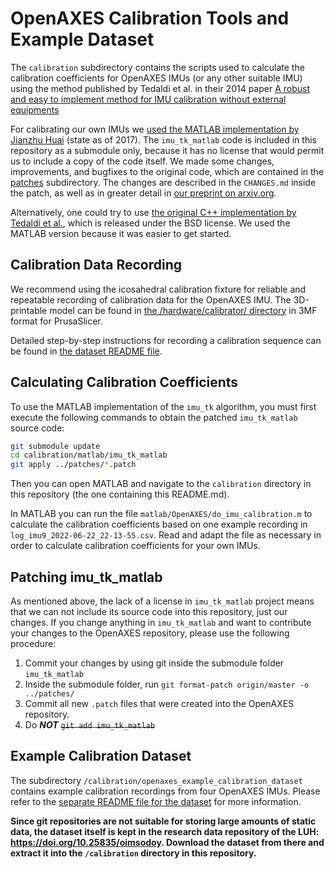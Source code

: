 # OpenAXES Calibration Tools and Example Dataset

The `calibration` subdirectory contains the scripts used to calculate the calibration coefficients for OpenAXES IMUs (or any other suitable IMU) using the method published by Tedaldi et al. in their 2014 paper [A robust and easy to implement method for IMU calibration without external equipments][1]

For calibrating our own IMUs we [used the MATLAB implementation by Jianzhu Huai][2] (state as of 2017).
The `imu_tk_matlab` code is included in this repository as a submodule only, because it has no license that would permit us to include a copy of the code itself.
We made some changes, improvements, and bugfixes to the original code, which are contained in the [patches](/calibration/matlab/patches/) subdirectory.
The changes are described in the `CHANGES.md` inside the patch, as well as in greater detail in [our preprint on arxiv.org][3].

Alternatively, one could try to use [the original C++ implementation by Tedaldi et al.][4], which is released under the BSD license.
We used the MATLAB version because it was easier to get started.


## Calibration Data Recording

We recommend using the icosahedral calibration fixture for reliable and repeatable recording of calibration data for the OpenAXES IMU.
The 3D-printable model can be found in [the /hardware/calibrator/ directory](/hardware/calibrator/D20-Calibrator.3mf) in 3MF format for PrusaSlicer.

Detailed step-by-step instructions for recording a calibration sequence can be found in [the dataset README file](/calibration/openaxes_example_calibration_dataset/README.md#dataset-recording).


## Calculating Calibration Coefficients

To use the MATLAB implementation of the `imu_tk` algorithm, you must first execute the following commands to obtain the patched `imu_tk_matlab` source code:
```bash
git submodule update
cd calibration/matlab/imu_tk_matlab
git apply ../patches/*.patch
```
Then you can open MATLAB and navigate to the `calibration` directory in this repository (the one containing this README.md).

In MATLAB you can run the file `matlab/OpenAXES/do_imu_calibration.m` to calculate the calibration coefficients based on one example recording in `log_imu9_2022-06-22_22-13-55.csv`.
Read and adapt the file as necessary in order to calculate calibration coefficients for your own IMUs.


## Patching imu_tk_matlab

As mentioned above, the lack of a license in `imu_tk_matlab` project means that we can not include its source code into this repository, just our changes.
If you change anything in `imu_tk_matlab` and want to contribute your changes to the OpenAXES repository, please use the following procedure:

1. Commit your changes by using git inside the submodule folder `imu_tk_matlab`
2. Inside the submodule folder, run `git format-patch origin/master -o ../patches/`
3. Commit all new `.patch` files that were created into the OpenAXES repository.
4. Do _**NOT**_ <s>`git add imu_tk_matlab`</s>


## Example Calibration Dataset

The subdirectory `/calibration/openaxes_example_calibration_dataset` contains example calibration recordings from four OpenAXES IMUs.
Please refer to the [separate README file for the dataset](/calibration/openaxes_example_calibration_dataset/README.md) for more information.

**Since git repositories are not suitable for storing large amounts of static data, the dataset itself is kept in the research data repository of the LUH: https://doi.org/10.25835/oimsodoy. Download the dataset from there and extract it into the `/calibration` directory in this repository.**



[1]: https://doi.org/10.1109/ICRA.2014.6907297 "Paper 'A robust and easy to implement method for IMU calibration without external equipments' by Tedaldi et al."
[2]: https://github.com/JzHuai0108/imu_tk_matlab "Matlab scripts of David Tedaldi's ICRA14 paper, a robust and easy to implement method for IMU calibration by Jianzhu Huai"
[3]: https://arxiv.org/pdf/2207.04801.pdf "Preprint 'Improved Calibration Procedure for Wireless Inertial
Measurement Units without Precision Equipment' by Webering et al."
[4]: https://bitbucket.org/alberto_pretto/imu_tk "The original imu_tk C++ implementation"